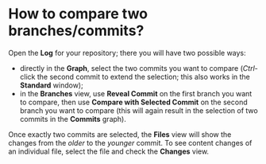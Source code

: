 # How to compare two branches/commits?

Open the **Log** for your repository; there you will have two possible
ways:

-   directly in the **Graph**, select the two commits you want to
    compare (*Ctrl*-click the second commit to extend the selection; this
    also works in the **Standard** window);
-   in the **Branches** view, use **Reveal Commit** on the first branch
    you want to compare, then use **Compare with Selected Commit** on
    the second branch you want to compare (this will again result in the
    selection of two commits in the **Commits** graph).

Once exactly two commits are selected, the **Files** view will show the
changes from the *older* to the *younger* commit. To see content changes
of an individual file, select the file and check the **Changes** view.
